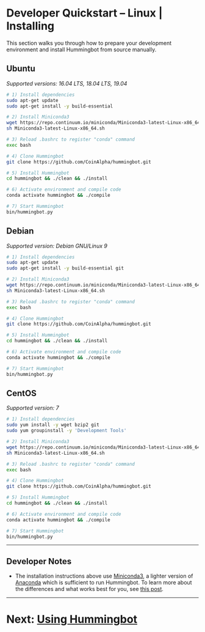 # Developer Quickstart – Linux | Installing

This section walks you through how to prepare your development environment and install Hummingbot from source manually.

## Ubuntu

*Supported versions: 16.04 LTS, 18.04 LTS, 19.04*

```bash tab="Manual Installation"
# 1) Install dependencies
sudo apt-get update
sudo apt-get install -y build-essential

# 2) Install Miniconda3
wget https://repo.continuum.io/miniconda/Miniconda3-latest-Linux-x86_64.sh
sh Miniconda3-latest-Linux-x86_64.sh

# 3) Reload .bashrc to register "conda" command
exec bash

# 4) Clone Hummingbot
git clone https://github.com/CoinAlpha/hummingbot.git

# 5) Install Hummingbot
cd hummingbot && ./clean && ./install

# 6) Activate environment and compile code
conda activate hummingbot && ./compile

# 7) Start Hummingbot
bin/hummingbot.py
```

## Debian

*Supported version: Debian GNU/Linux 9*

```bash tab="Manual Installation"
# 1) Install dependencies
sudo apt-get update
sudo apt-get install -y build-essential git

# 2) Install Miniconda3
wget https://repo.continuum.io/miniconda/Miniconda3-latest-Linux-x86_64.sh
sh Miniconda3-latest-Linux-x86_64.sh

# 3) Reload .bashrc to register "conda" command
exec bash

# 4) Clone Hummingbot
git clone https://github.com/CoinAlpha/hummingbot.git

# 5) Install Hummingbot
cd hummingbot && ./clean && ./install

# 6) Activate environment and compile code
conda activate hummingbot && ./compile

# 7) Start Hummingbot
bin/hummingbot.py
```

## CentOS

*Supported version: 7*

```bash tab="Manual Installation"
# 1) Install dependencies
sudo yum install -y wget bzip2 git
sudo yum groupinstall -y 'Development Tools'

# 2) Install Miniconda3
wget https://repo.continuum.io/miniconda/Miniconda3-latest-Linux-x86_64.sh
sh Miniconda3-latest-Linux-x86_64.sh

# 3) Reload .bashrc to register "conda" command
exec bash

# 4) Clone Hummingbot
git clone https://github.com/CoinAlpha/hummingbot.git

# 5) Install Hummingbot
cd hummingbot && ./clean && ./install

# 6) Activate environment and compile code
conda activate hummingbot && ./compile

# 7) Start Hummingbot
bin/hummingbot.py
```

---

## Developer Notes

- The installation instructions above use [Miniconda3](https://docs.conda.io/en/latest/miniconda.html), a lighter version of [Anaconda](https://www.anaconda.com/) which is sufficient to run Hummingbot.  To learn more about the differences and what works best for you, see [this post](http://deeplearning.lipingyang.org/2018/12/23/anaconda-vs-miniconda-vs-virtualenv/).


---
# Next: [Using Hummingbot](/developers/gettingstarted/linux/2-using)
